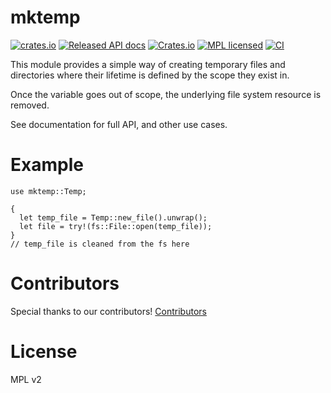 # mktemp

[![crates.io](https://meritbadge.herokuapp.com/mktemp)](https://crates.io/crates/mktemp)
[![Released API docs](https://docs.rs/mktemp/badge.svg)](https://docs.rs/mktemp)
[![Crates.io](https://img.shields.io/crates/d/mktemp?color=blue)](https://crates.io/crates/mktemp)
[![MPL licensed](https://img.shields.io/github/license/samgiles/rs-mktemp?color=blue)](./LICENSE)
[![CI](https://github.com/samgiles/rs-mktemp/workflows/Stable%20Linux/badge.svg)](https://github.com/samgiles/rs-mktemp/actions?query=workflow%3A%22Stable+Linux%22)

This module provides a simple way of creating temporary files and
directories where their lifetime is defined by the scope they exist in.

Once the variable goes out of scope, the underlying file system resource is removed.

See documentation for full API, and other use cases.

# Example

```
use mktemp::Temp;

{
  let temp_file = Temp::new_file().unwrap();
  let file = try!(fs::File::open(temp_file));
}
// temp_file is cleaned from the fs here
```

# Contributors

Special thanks to our contributors! [Contributors](https://github.com/samgiles/rs-mktemp/graphs/contributors)

# License

MPL v2
